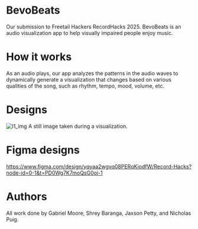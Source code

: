# BevoBeats

Our submission to Freetail Hackers RecordHacks 2025. BevoBeats is an audio visualization app to help visually impaired people enjoy music.

# How it works
As an audio plays, our app analyzes the patterns in the audio waves to dynamically generate a visualization that changes based on various qualities of the song, such as rhythm, tempo, mood, volume, etc.

# Designs
![l1_img](https://github.com/user-attachments/assets/3cfc162e-a251-4fe1-a6ac-589afa2dd303)
A still image taken during a visualization.

# Figma designs
https://www.figma.com/design/yqyaa2wgvq08PERqKiodfW/Record-Hacks?node-id=0-1&t=PD0Wg7K7moQsG0oj-1

# Authors
All work done by Gabriel Moore, Shrey Baranga, Jaxson Petty, and Nicholas Puig.
